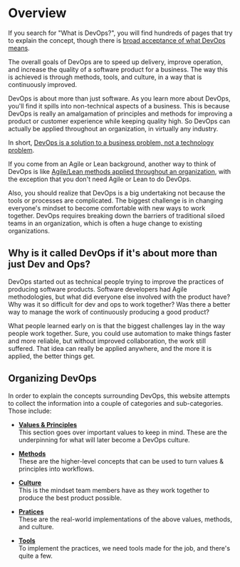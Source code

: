 # Overview

If you search for "What is DevOps?", you will find hundreds of pages that try to explain the concept, though there is [broad acceptance of what DevOps means](https://devops.com/surprise-broad-agreement-on-the-definition-of-devops/).

The overall goals of DevOps are to speed up delivery, improve operation, and increase the quality of a software product for a business. The way this is achieved is through methods, tools, and culture, in a way that is continuously improved.

DevOps is about more than just software. As you learn more about DevOps, you'll find it spills into non-technical aspects of a business. This is because DevOps is really an amalgamation of principles and methods for improving a product or customer experience while keeping quality high. So DevOps can actually be applied throughout an organization, in virtually any industry.

In short, [DevOps is a solution to a business problem, not a technology problem][2].

If you come from an Agile or Lean background, another way to think of DevOps is like [Agile/Lean methods applied throughout an organization][1], with the exception that you don't need Agile or Lean to do DevOps.

Also, you should realize that DevOps is a big undertaking not because the tools or processes are complicated. The biggest challenge is in changing everyone's mindset to become comfortable with new ways to work together. DevOps requires breaking down the barriers of traditional siloed teams in an organization, which is often a huge change to existing organizations.

## Why is it called DevOps if it's about more than just Dev and Ops?

DevOps started out as technical people trying to improve the practices of producing software products. Software developers had Agile methodologies, but what did everyone else involved with the product have? Why was it so difficult for dev and ops to work together? Was there a better way to manage the work of continuously producing a good product?

What people learned early on is that the biggest challenges lay in the way people work together. Sure, you could use automation to make things faster and more reliable, but without improved collaboration, the work still suffered. That idea can really be applied anywhere, and the more it is applied, the better things get.

## Organizing DevOps

In order to explain the concepts surrounding DevOps, this website attempts to collect the information into a couple of categories and sub-categories. Those include:

 * <a href="./principles/" style="font-weight: bold">Values & Principles</a> <br /> This section goes over important values to keep in mind. These are the underpinning for what will later become a DevOps culture.

 * <a href="./methods/" style="font-weight: bold">Methods</a> <br /> These are the higher-level concepts that can be used to turn values & principles into workflows.

 * <a href="./culture/" style="font-weight: bold">Culture</a> <br /> This is the mindset team members have as they work together to produce the best product possible.

 * <a href="./practices/" style="font-weight: bold">Pratices</a> <br /> These are the real-world implementations of the above values, methods, and culture.

 * <a href="./tools/" style="font-weight: bold">Tools</a> <br /> To implement the practices, we need tools made for the job, and there's quite a few.

[1]: https://devops.com/devops-is-agile-for-the-rest-of-the-company/
[2]: https://web.archive.org/web/20130115202519/http://dev2ops.dtosolutions.com/2010/11/devops-is-not-a-technology-problem-devops-is-a-business-problem/
